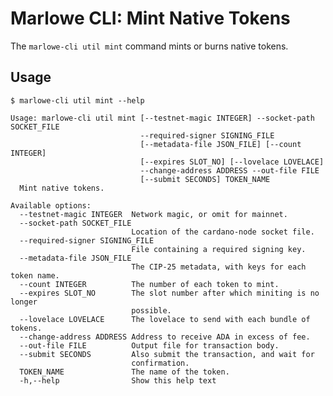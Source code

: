 # Marlowe CLI: Mint Native Tokens

The `marlowe-cli util mint` command mints or burns native tokens.


## Usage

    $ marlowe-cli util mint --help
    
    Usage: marlowe-cli util mint [--testnet-magic INTEGER] --socket-path SOCKET_FILE
                                 --required-signer SIGNING_FILE 
                                 [--metadata-file JSON_FILE] [--count INTEGER] 
                                 [--expires SLOT_NO] [--lovelace LOVELACE]
                                 --change-address ADDRESS --out-file FILE 
                                 [--submit SECONDS] TOKEN_NAME
      Mint native tokens.
    
    Available options:
      --testnet-magic INTEGER  Network magic, or omit for mainnet.
      --socket-path SOCKET_FILE
                               Location of the cardano-node socket file.
      --required-signer SIGNING_FILE
                               File containing a required signing key.
      --metadata-file JSON_FILE
                               The CIP-25 metadata, with keys for each token name.
      --count INTEGER          The number of each token to mint.
      --expires SLOT_NO        The slot number after which miniting is no longer
                               possible.
      --lovelace LOVELACE      The lovelace to send with each bundle of tokens.
      --change-address ADDRESS Address to receive ADA in excess of fee.
      --out-file FILE          Output file for transaction body.
      --submit SECONDS         Also submit the transaction, and wait for
                               confirmation.
      TOKEN_NAME               The name of the token.
      -h,--help                Show this help text
